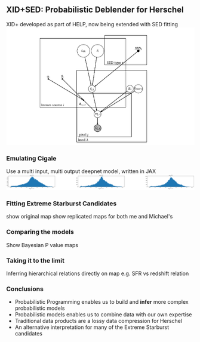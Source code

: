 ## XID+SED: Probabilistic Deblender for Herschel
XID+ developed as part of HELP, now being extended with SED fitting
![](assets/prob_graph_mod5.png)<!-- .element height="60%" width="60%"-->


### Emulating Cigale
Use a multi input, multi output deepnet model, written in JAX
![](assets/cigale_emulator.png)<!-- .element height="60%" width="60%"-->


### Fitting Extreme Starburst Candidates
show original map
show replicated maps for both me and Michael's


### Comparing the models
Show Bayesian P value maps


### Taking it to the limit
Inferring hierarchical relations directly on map e.g. SFR vs redshift relation


### Conclusions
* Probabilistic Programming enables us to build and **infer** more complex probabilistic models
* Probabilistic models enables us to combine data with our own expertise
* Traditional data products are a lossy data compression for Herschel
* An alternative interpretation for many of the Extreme Starburst candidates

